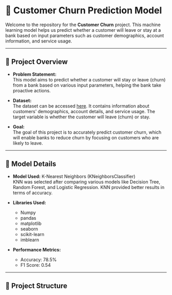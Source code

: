 # 🧠 Customer Churn Prediction Model

Welcome to the repository for the **Customer Churn** project. This machine learning model helps us predict whether a customer will leave or stay at a bank based on input parameters such as customer demographics, account information, and service usage.

---

## 📌 Project Overview

- **Problem Statement:**  
  This model aims to predict whether a customer will stay or leave (churn) from a bank based on various input parameters, helping the bank take proactive actions.

- **Dataset:**  
  The dataset can be accessed [here](https://docs.google.com/spreadsheets/d/1Y1S5iSLTLhgBZ5dR0BpaJ2ZW--76ql6S/edit?usp=drive_link&ouid=115397232623205220901&rtpof=true&sd=true). It contains information about customers' demographics, account details, and service usage. The target variable is whether the customer will leave (churn) or stay.

- **Goal:**  
  The goal of this project is to accurately predict customer churn, which will enable banks to reduce churn by focusing on customers who are likely to leave.

---

## 🚀 Model Details

- **Model Used:** K-Nearest Neighbors (KNeighborsClassifier)  
  KNN was selected after comparing various models like Decision Tree, Random Forest, and Logistic Regression. KNN provided better results in terms of accuracy.

- **Libraries Used:**  
  - Numpy
  - pandas
  - matplotlib
  - seaborn
  - scikit-learn
  - imblearn

- **Performance Metrics:**  
  - Accuracy: 78.5%
  - F1 Score: 0.54

---

## 🧪 Project Structure
